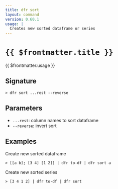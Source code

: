 ```yaml
---
title: dfr sort
layout: command
version: 0.60.1
usage: |
  Creates new sorted dataframe or series
---
```


# `{{ $frontmatter.title }}`

<div style='white-space: pre-wrap;'>{{ $frontmatter.usage }}</div>

## Signature

```> dfr sort ...rest --reverse```

## Parameters

 -  `...rest`: column names to sort dataframe
 -  `--reverse`: invert sort

## Examples

Create new sorted dataframe
```shell
> [[a b]; [3 4] [1 2]] | dfr to-df | dfr sort a
```

Create new sorted series
```shell
> [3 4 1 2] | dfr to-df | dfr sort
```
